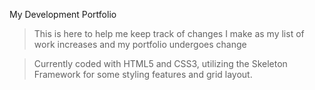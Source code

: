 My Development Portfolio

> This is here to help me keep track of changes I make as my list of work increases and my portfolio undergoes change

> Currently coded with HTML5 and CSS3, utilizing the Skeleton Framework for some styling features and grid layout.